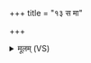 +++
title = "१३ स मा"

+++
<details><summary>मूलम् (VS)</summary>

स मा जी॑वी॒त्तंप्रा॒णो ज॑हातु ॥
</details>
